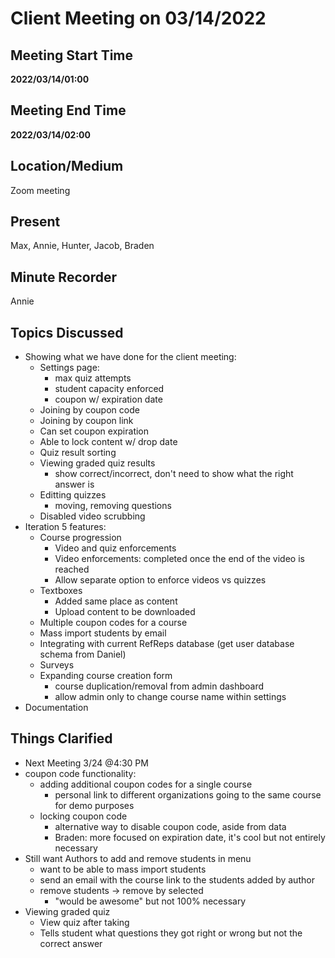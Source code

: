 # Client Meeting on 03/14/2022

## Meeting Start Time

**2022/03/14/01:00**

## Meeting End Time

**2022/03/14/02:00**

## Location/Medium

Zoom meeting

## Present
Max, Annie, Hunter, Jacob, Braden

## Minute Recorder

Annie

## Topics Discussed
- Showing what we have done for the client meeting:
  - Settings page:
    - max quiz attempts
    - student capacity enforced
    - coupon w/ expiration date
  - Joining by coupon code
  - Joining by coupon link
  - Can set coupon expiration
  - Able to lock content w/ drop date
  - Quiz result sorting
  - Viewing graded quiz results
    - show correct/incorrect, don't need to show what the right answer is
  - Editting quizzes
    - moving, removing questions
  - Disabled video scrubbing
- Iteration 5 features:
  - Course progression
    - Video and quiz enforcements
    - Video enforcements: completed once the end of the video is reached
    - Allow separate option to enforce videos vs quizzes
  - Textboxes
    - Added same place as content
    - Upload content to be downloaded
  - Multiple coupon codes for a course
  - Mass import students by email
  - Integrating with current RefReps database (get user database schema from Daniel)
  - Surveys
  - Expanding course creation form
    - course duplication/removal from admin dashboard
    - allow admin only to change course name within settings
- Documentation

## Things Clarified
- Next Meeting 3/24 @4:30 PM
- coupon code functionality:
  - adding additional coupon codes for a single course
    - personal link to different organizations going to the same course for demo purposes
  - locking coupon code
    - alternative way to disable coupon code, aside from data
    - Braden: more focused on expiration date, it's cool but not entirely necessary
- Still want Authors to add and remove students in menu
  - want to be able to mass import students
  - send an email with the course link to the students added by author
  - remove students -> remove by selected 
    - "would be awesome" but not 100% necessary
- Viewing graded quiz 
  - View quiz after taking
  - Tells student what questions they got right or wrong but not the correct answer
